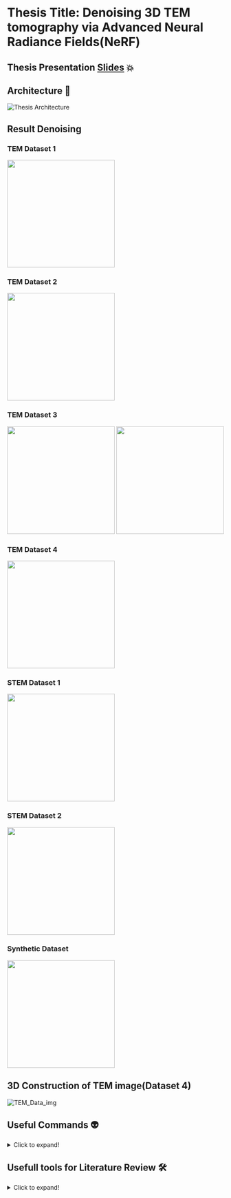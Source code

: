 # Thesis Title: Denoising 3D TEM tomography via Advanced Neural Radiance Fields(NeRF) 

## Thesis Presentation [Slides](https://docs.google.com/presentation/d/12Wyv8tTjPnTopcQcVolASewZ1mb3J9Qr/edit?usp=sharing&ouid=117540787695449847995&rtpof=true&sd=true) 💥

## Architecture 🧩
![Thesis Architecture](https://github.com/Mithunjack/Thesis-NeRFs/assets/23437429/0763edb5-8c52-4102-9a76-0730262c3c53)

## Result Denoising 

### TEM Dataset 1
<img src="https://github.com/Mithunjack/Thesis-NeRFs/assets/23437429/e8e882d7-68fb-48c2-94f2-6adcf75ad62e" height="250">

### TEM Dataset 2
<img src="https://github.com/Mithunjack/Thesis-NeRFs/assets/23437429/57bd937c-614e-4087-aad5-112b042fa1ac" height="250">


### TEM Dataset 3
<img src="https://github.com/Mithunjack/Thesis-NeRFs/assets/23437429/6683d109-fdfe-4436-81df-ff20cc327e54" height="250">
<img src="https://github.com/Mithunjack/Thesis-NeRFs/assets/23437429/5a1fd5a8-1dc7-401a-b326-00b2c40ccb58" height="250">


### TEM Dataset 4
<img src="https://github.com/Mithunjack/Thesis-NeRFs/assets/23437429/087960e9-3532-4e23-a1b7-ebba31761c3b" height="250">

### STEM Dataset 1
<img src="https://github.com/Mithunjack/Thesis-NeRFs/assets/23437429/dff0f77c-8243-4903-bc54-c9c34347b5a2" height="250">

### STEM Dataset 2
<img src="https://github.com/Mithunjack/Thesis-NeRFs/assets/23437429/087960e9-3532-4e23-a1b7-ebba31761c3b" height="250">


### Synthetic Dataset
<img src="https://github.com/Mithunjack/Thesis-NeRFs/assets/23437429/e01fb136-8be5-4117-9ca4-3902834f8d00" height="250">


## 3D Construction of TEM image(Dataset 4)
![TEM_Data_img](https://github.com/Mithunjack/Thesis-NeRFs/assets/23437429/8099128c-2ef9-47ff-bf0e-3814772018f8)


## Useful Commands 👽
<details>
  <summary>Click to expand!</summary>

  ## Linux 🤸
  
  1. CUDA Version `nvidia-smi` // 11.8
  2. Python Version `python3 --version` // 3.8.15
  3. Clear cmd `reset`
  4. Conda path setup [path](https://askubuntu.com/questions/849470/how-do-i-activate-a-conda-environment-in-my-bashrc)
  5. Ubuntu architecture `uname -m` // x86_64
  6. Ubuntu version and machine id `hostnamectl`
  7. NVCC version `nvcc -V`
  8. To find or locate file `locate {nvcc}`
  9. PyTorch version `pip3 show torch` // 1.12.1+cu113
  10. Linux background processing `htop`
  11. Kill VS Code server `Remote-SSH: kill VS Code Server on Host` [Documentation](https://github.com/microsoft/vscode-remote-release/issues/4307)
  12. Installing stuff without `sudo` [Documentation](https://askubuntu.com/questions/339/how-can-i-install-a-package-without-root-access)
  13. Extract file `tar -xvf cmake-3.x.x.tar.gz`
  14. Debian-based Linux Distribution: `cat /etc/os-release`
  15. Change GPU `export CUDA_VISIBLE_DEVICES=1`
  16. For building CMAKE `cmake . -B build -DCMAKE_CUDA_COMPILER:STRING="/usr/local/cuda-11.8/bin/nvcc"`
  
  #### [NeRFstudio Documentation](https://docs.nerf.studio/en/latest/quickstart/installation.html) 📄
  
  **NerfStudio ✈️**
  
  1. Check available model `ns-train --help`
  2. Torch version check in Anaconda `pip3 show torch`
  3. With a specified websocket port `ns-train nerfacto --vis viewer --viewer.websocket-port=7008`
  4. Resume training from one certain point `ns-train nerfacto --data data/nerfstudio/poster --trainer.load-dir {outputs/.../nerfstudio_models}`
  5. Pre processing custom data `ns-process-data images --data data/custom_data --output-dir outputs/custom_data_preprocessed --no-gpu`
  
  **Anaconda 🐍**
  
  1. Creating conda env `conda create --name nerfstudio -y python=3.8`
  2. Activate env `conda activate nerfstudio`
  3. Active env `conda info -e`
  4. Jupyter notebook password [setup](https://jupyter-notebook.readthedocs.io/en/stable/public_server.html)
  5. Remove env `conda env remove -n ENV_NAME`
  6. Remove all env `conda remove --name myenv --all`
  7. Env list `conda env list`

</details>


## Usefull tools for Literature Review 🛠️
<details>
  <summary>Click to expand!</summary>

  1. It provides an overview of any article and all related research with the assistance of AI -> [Paper Digest](https://www.paperdigest.org/review/).
  2. The AI Research Assistant -> [Elicit](https://elicit.org/)
  3. It provides an overview of any article and all related research with the assistance of AI -> [Paper Digest](https://www.paperdigest.org/review/).
  4. The AI Research Assistant -> [Elicit](https://elicit.org/) | [Scispace](https://typeset.io/)
  5. An app that visualizes all of the related papers for a specific paper -> [Litmap](https://www.litmaps.com/)
  6. Similar to Litmap, but using a different linked paper visualization website-> [Connected paper](https://www.connectedpapers.com/)
  7. For improved writing efficiency -> [Writefull](https://www.writefull.com/)
  8. For creating custom vectors or biologically themed graphics -> [Bio render](https://biorender.com/)
  9. Similarly, litmap and connected paper provide another option -> [scite](https://scite.ai/)
  10. Reference Manager -> [Zotero](https://www.zotero.org/)
  11. Alternative Reference Manager -> [Mandele](https://www.mendeley.com/?interaction_required=true)
</details>
